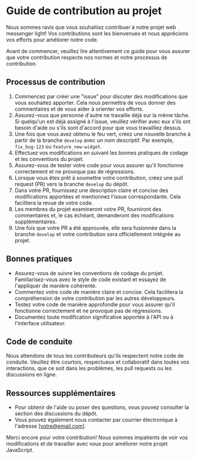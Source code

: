 # Guide de contribution au projet

Nous sommes ravis que vous souhaitiez contribuer à notre projet web messenger light! Vos contributions sont les bienvenues et nous apprécions vos efforts pour améliorer notre code.

Avant de commencer, veuillez lire attentivement ce guide pour vous assurer que votre contribution respecte nos normes et notre processus de contribution.

## Processus de contribution

1. Commencez par créer une "issue" pour discuter des modifications que vous souhaitez apporter. Cela nous permettra de vous donner des commentaires et de vous aider à orienter vos efforts.
2. Assurez-vous que personne d'autre ne travaille déjà sur la même tâche. Si quelqu'un est déjà assigné à l'issue, veuillez vérifier avec eux s'ils ont besoin d'aide ou s'ils sont d'accord pour que vous travailliez dessus.
3. Une fois que vous avez obtenu le feu vert, créez une nouvelle branche à partir de la branche `develop` avec un nom descriptif. Par exemple, `fix_bug-123` ou `feature_new-widget`.
4. Effectuez vos modifications en suivant les bonnes pratiques de codage et les conventions du projet.
5. Assurez-vous de tester votre code pour vous assurer qu'il fonctionne correctement et ne provoque pas de régressions.
6. Lorsque vous êtes prêt à soumettre votre contribution, créez une pull request (PR) vers la branche `develop` du dépôt.
7. Dans votre PR, fournissez une description claire et concise des modifications apportées et mentionnez l'issue correspondante. Cela facilitera la revue de votre code.
8. Les membres du projet examineront votre PR, fourniront des commentaires et, le cas échéant, demanderont des modifications supplémentaires.
9. Une fois que votre PR a été approuvée, elle sera fusionnée dans la branche `develop` et votre contribution sera officiellement intégrée au projet.

## Bonnes pratiques

- Assurez-vous de suivre les conventions de codage du projet. Familiarisez-vous avec le style de code existant et essayez de l'appliquer de manière cohérente.
- Commentez votre code de manière claire et concise. Cela facilitera la compréhension de votre contribution par les autres développeurs.
- Testez votre code de manière approfondie pour vous assurer qu'il fonctionne correctement et ne provoque pas de régressions.
- Documentez toute modification significative apportée à l'API ou à l'interface utilisateur.

## Code de conduite

Nous attendons de tous les contributeurs qu'ils respectent notre code de conduite. Veuillez être courtois, respectueux et collaboratif dans toutes vos interactions, que ce soit dans les problèmes, les pull requests ou les discussions en ligne.

## Ressources supplémentaires

- Pour obtenir de l'aide ou poser des questions, vous pouvez consulter la section des discussions du dépôt.
- Vous pouvez également nous contacter par courrier électronique à l'adresse [votre@email.com].

Merci encore pour votre contribution! Nous sommes impatients de voir vos modifications et de travailler avec vous pour améliorer notre projet JavaScript.
